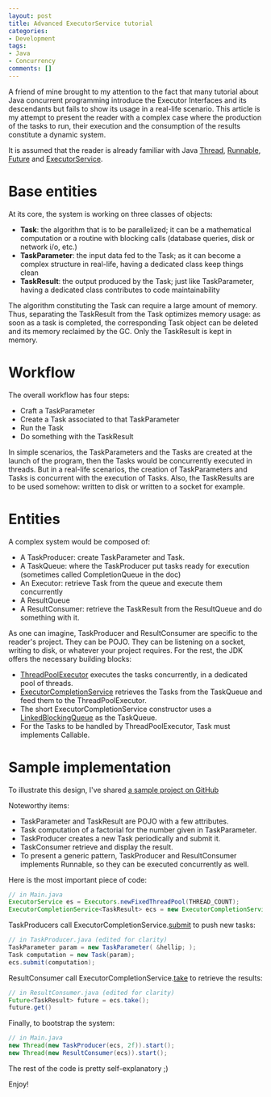 ```yaml
---
layout: post
title: Advanced ExecutorService tutorial
categories:
- Development
tags:
- Java
- Concurrency
comments: []
---
```


A friend of mine brought to my attention to the fact that many tutorial about Java concurrent programming introduce the Executor Interfaces and its descendants but fails to show its usage in a real-life scenario. This article is my attempt to present the reader with a complex case where the production of the tasks to run, their execution and the consumption of the results constitute a dynamic system.

It is assumed that the reader is already familiar with Java [Thread](https://docs.oracle.com/javase/8/docs/api/java/lang/Thread.html), [Runnable](https://docs.oracle.com/javase/8/docs/api/java/lang/Runnable.html), [Future](https://docs.oracle.com/javase/8/docs/api/java/util/concurrent/Future.html) and [ExecutorService](https://docs.oracle.com/javase/8/docs/api/java/util/concurrent/ExecutorService.html).

# Base entities

At its core, the system is working on three classes of objects:
- __Task__: the algorithm that is to be parallelized; it can be a mathematical computation or a routine with blocking calls (database queries, disk or network i/o, etc.)
- __TaskParameter__: the input data fed to the Task; as it can become a complex structure in real-life, having a dedicated class keep things clean
- __TaskResult__: the output produced by the Task; just like TaskParameter, having a dedicated class contributes to code maintainability

The algorithm constituting the Task can require a large amount of memory. Thus, separating the TaskResult from the Task optimizes memory usage: as soon as a task is completed, the corresponding Task object can be deleted and its memory reclaimed by the GC. Only the TaskResult is kept in memory.

# Workflow

The overall workflow has four steps:
- Craft a TaskParameter
- Create a Task associated to that TaskParameter
- Run the Task
- Do something with the TaskResult

In simple scenarios, the TaskParameters and the Tasks are created at the launch of the program, then the Tasks would be concurrently executed in threads. But in a real-life scenarios, the creation of TaskParameters and Tasks is concurrent with the execution of Tasks. Also, the TaskResults are to be used somehow: written to disk or written to a socket for example.

# Entities

A complex system would be composed of:
- A TaskProducer: create TaskParameter and Task.
- A TaskQueue: where the TaskProducer put tasks ready for execution (sometimes called CompletionQueue in the doc)
- An Executor: retrieve Task from the queue and execute them concurrently
- A ResultQueue
- A ResultConsumer: retrieve the TaskResult from the ResultQueue and do something with it.

As one can imagine, TaskProducer and ResultConsumer are specific to the reader's project. They can be POJO. They can be listening on a socket, writing to disk, or whatever your project requires. For the rest, the JDK offers the necessary building blocks:

- [ThreadPoolExecutor](https://docs.oracle.com/javase/8/docs/api/java/util/concurrent/ThreadPoolExecutor.html) executes the tasks concurrently, in a dedicated pool of threads.
- [ExecutorCompletionService](https://docs.oracle.com/javase/8/docs/api/java/util/concurrent/ExecutorCompletionService.html) retrieves the Tasks from the TaskQueue and feed them to the ThreadPoolExecutor.
- The short ExecutorCompletionService constructor uses a [LinkedBlockingQueue](https://docs.oracle.com/javase/8/docs/api/java/util/concurrent/LinkedBlockingQueue.html) as the TaskQueue.
- For the Tasks to be handled by ThreadPoolExecutor, Task must implements Callable.

# Sample implementation

To illustrate this design, I've shared [a sample project on GitHub](https://github.com/proudier/blog-example/tree/master/ExecutorCompletionService/src/net/pierreroudier/blog)

Noteworthy items:
- TaskParameter and TaskResult are POJO with a few attributes.
- Task computation of a factorial for the number given in TaskParameter.
- TaskProducer creates a new Task periodically and submit it.
- TaskConsumer retrieve and display the result.
- To present a generic pattern, TaskProducer and ResultConsumer implements Runnable, so they can be executed concurrently as well.

Here is the most important piece of code:

```java
// in Main.java
ExecutorService es = Executors.newFixedThreadPool(THREAD_COUNT);
ExecutorCompletionService<TaskResult> ecs = new ExecutorCompletionService<TaskResult>(es);
```

TaskProducers call ExecutorCompletionService.[submit](https://docs.oracle.com/javase/8/docs/api/java/util/concurrent/ExecutorCompletionService.html#submit-java.util.concurrent.Callable-) to push new tasks:

```java
// in TaskProducer.java (edited for clarity)
TaskParameter param = new TaskParameter( &hellip; );
Task computation = new Task(param);
ecs.submit(computation);
```

ResultConsumer call ExecutorCompletionService.[take](https://docs.oracle.com/javase/8/docs/api/java/util/concurrent/ExecutorCompletionService.html#take--) to retrieve the results:

```java
// in ResultConsumer.java (edited for clarity)
Future<TaskResult> future = ecs.take();
future.get()
```

Finally, to bootstrap the system:

```java
// in Main.java
new Thread(new TaskProducer(ecs, 2f)).start();
new Thread(new ResultConsumer(ecs)).start();
```

The rest of the code is pretty self-explanatory ;)


Enjoy!

